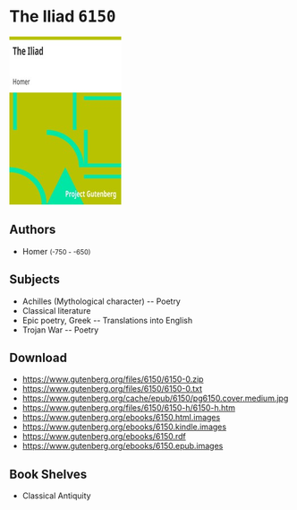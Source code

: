 # The Iliad <kbd>6150</kbd>

![](./cover.medium.jpg "")

## Authors


 - Homer <small>(-750 - -650)</small>

## Subjects


 - Achilles (Mythological character) -- Poetry
 - Classical literature
 - Epic poetry, Greek -- Translations into English
 - Trojan War -- Poetry

## Download


 - https://www.gutenberg.org/files/6150/6150-0.zip
 - https://www.gutenberg.org/files/6150/6150-0.txt
 - https://www.gutenberg.org/cache/epub/6150/pg6150.cover.medium.jpg
 - https://www.gutenberg.org/files/6150/6150-h/6150-h.htm
 - https://www.gutenberg.org/ebooks/6150.html.images
 - https://www.gutenberg.org/ebooks/6150.kindle.images
 - https://www.gutenberg.org/ebooks/6150.rdf
 - https://www.gutenberg.org/ebooks/6150.epub.images

## Book Shelves


 - Classical Antiquity
